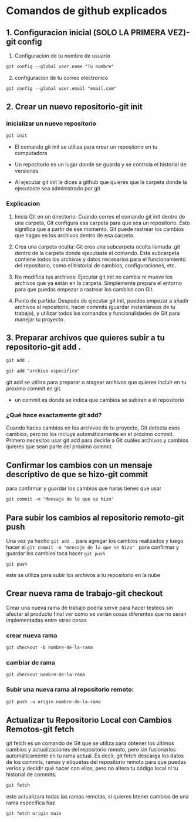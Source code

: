 # Comandos de github explicados

## 1. Configuracion inicial (SOLO LA PRIMERA VEZ)-git config

1. Configuracion de tu nombre de usuario 

``` markdown
git config --global user.name "Tu nombre"
```


2. configuracion de tu correo electronico

``` markdown
git config --global user.email "email.com"
```

## 2. Crear un nuevo repositorio-git init

### inicializar un nuevo repositorio

``` markdown
git init
```

- El comando git init se utiliza para crear un repositorio en tu computadora

- Un repositorio es un lugar donde se guarda y se controla el historial de versiones

- Al ejecutar git init le dices a github que quieres que la carpeta donde la ejecutaste sea administrado por git 

### Explicacion

1. Inicia Git en un directorio: Cuando corres el comando git init dentro de una carpeta, Git configura esa carpeta para que sea un repositorio. Esto significa que a partir de ese momento, Git puede rastrear los cambios que hagas en los archivos dentro de esa carpeta.

2. Crea una carpeta oculta: Git crea una subcarpeta oculta llamada .git dentro de la carpeta donde ejecutaste el comando. Esta subcarpeta contiene todos los archivos y datos necesarios para el funcionamiento del repositorio, como el historial de cambios, configuraciones, etc.

3. No modifica tus archivos: Ejecutar git init no cambia ni mueve los archivos que ya están en la carpeta. Simplemente prepara el entorno para que puedas empezar a rastrear los cambios con Git.

4. Punto de partida: Después de ejecutar git init, puedes empezar a añadir archivos al repositorio, hacer commits (guardar instantáneas de tu trabajo), y utilizar todos los comandos y funcionalidades de Git para manejar tu proyecto.

## 3. Preparar archivos que quieres subir a tu repositorio-git add .

``` markdown
git add .
```

``` markdown
git add "archivo especifico"
```

git add se utiliza para preparar o stagear archivos que quieres incluir en tu proximo commit en git.

-  un commit es donde se indica que cambios se subiran a el repositorio

### ¿Qué hace exactamente git add?

Cuando haces cambios en los archivos de tu proyecto, Git detecta esos cambios, pero no los incluye automáticamente en el próximo commit. Primero necesitas usar git add para decirle a Git cuáles archivos y cambios quieres que sean parte del próximo commit.

## Confirmar los cambios con un mensaje descriptivo de que se hizo-git commit

para confirmar y guardar los cambios que haras tienes que usar

```markdown
git commit -m "Mensaje de lo que se hizo"
```

## Para subir los cambios al repositorio remoto-git push

Una vez ya hecho ```git add .``` para agregar los cambios realizados y luego hacer el
```git commit -m "mensaje de lo que se hizo" ``` para confirmar y guardar los cambios toca hacer ```git push```

``` markdonw
git push
```
este se utiliza para subir los archivos a tu repositorio en la nube 

## Crear nueva rama de trabajo-git checkout

Crear una nueva rama de trabajo podria servir para hacer testeos sin afectar al producto final ver como se verian cosas diferentes que no seran implementadas entre otras cosas

### crear nueva rama

``` markdown
git checkout -b nombre-de-la-rama
```

### cambiar de rama

``` markdonw
git checkout nombre-de-la-rama
```

### Subir una nueva rama al repositorio remoto:

``` markdown
git push -u origin nombre-de-la-rama
```
##  Actualizar tu Repositorio Local con Cambios Remotos-git fetch
git fetch es un comando de Git que se utiliza para obtener los últimos cambios y actualizaciones del repositorio remoto, pero sin fusionarlos automáticamente en tu rama actual. Es decir, git fetch descarga los datos de los commits, ramas y etiquetas del repositorio remoto para que puedas verlos y decidir qué hacer con ellos, pero no altera tu código local ni tu historial de commits.

``` markdown   
git fetch
```
esto actualizara todas las ramas remotas, si quieres btener cambios de una rama especifica haz 

```markdown
git fetch origin main
```
